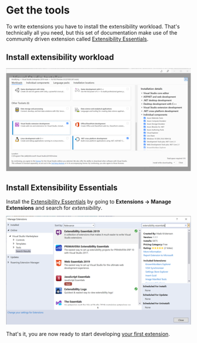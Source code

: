 # Get the tools

To write extensions you have to install the extensibility workload. That's technically all you need, but this set of documentation make use of the community driven extension called [Extensibility Essentials](https://marketplace.visualstudio.com/items?itemName=MadsKristensen.ExtensibilityEssentials2019).  

## Install extensibility workload

![VS Installer](../_media/img/vs-installer.png)

## Install Extensibility Essentials

Install the [Extensibility Essentials](https://marketplace.visualstudio.com/items?itemName=MadsKristensen.ExtensibilityEssentials2019) by going to **Extensions -> Manage Extensions** and search for *extensibility*.

![Install Extensibility Essentials](../_media/img/install-ext-essentials.png)

That's it, you are now ready to start developing [your first extension](your-first-extension.md).

